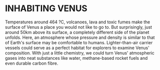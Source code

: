 # INHABITING VENUS

Temperatures around 464 ?C, volcanoes, lava and toxic fumes make the surface of Venus a place you would not like to go to. But surprisingly, just around 50km above its surface, a completely different side of the planet unfolds. Here, an atmosphere whose pressure and density is similar to that of Earth's surface may be comfortable to humans. Lighter-than-air carrier vessels could serve as a perfect habitat for explorers to examine Venus' composition. With just a little chemistry, we could turn Venus' atmospheric gases into neat substances like water, methane-based rocket fuels and even durable carbon fibre.